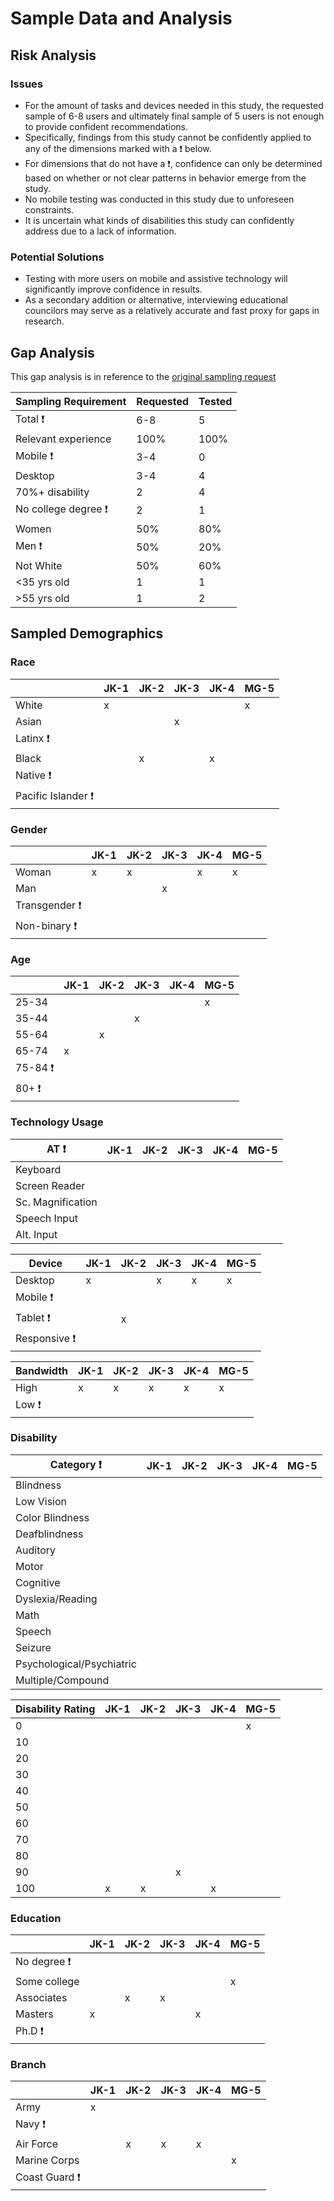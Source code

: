 # Sample Data and Analysis

## Risk Analysis

### Issues
- For the amount of tasks and devices needed in this study, the requested sample of 6-8 users and ultimately final sample of 5 users is not enough to provide confident recommendations. 
- Specifically, findings from this study cannot be confidently applied to any of the dimensions marked with a :heavy_exclamation_mark: below. 
- For dimensions that do not have a :heavy_exclamation_mark:, confidence can only be determined based on whether or not clear patterns in behavior emerge from the study.
- No mobile testing was conducted in this study due to unforeseen constraints.
- It is uncertain what kinds of disabilities this study can confidently address due to a lack of information. 

### Potential Solutions
- Testing with more users on mobile and assistive technology will significantly improve confidence in results.
- As a secondary addition or alternative, interviewing educational councilors may serve as a relatively accurate and fast proxy for gaps in research.

## Gap Analysis
This gap analysis is in reference to the [original sampling request](https://github.com/department-of-veterans-affairs/va.gov-team/blob/master/products/public-websites/how-to-apply-wizards/discovery/research/wizard-research-plan.md)

| Sampling Requirement | Requested | Tested | 
|------------------|------|------|
| Total :heavy_exclamation_mark: | 6-8 | 5 |
| Relevant experience | 100% | 100% |
| Mobile :heavy_exclamation_mark: | 3-4 | 0 |
| Desktop | 3-4 | 4 |
| 70%+ disability | 2 | 4 |
| No college degree :heavy_exclamation_mark: | 2 | 1 |
| Women | 50% | 80% |
| Men :heavy_exclamation_mark: | 50% | 20% |
| Not White | 50% | 60% |
| <35 yrs old | 1 | 1 |
| >55 yrs old | 1 | 2 |

## Sampled Demographics


### Race
|              | JK-1 | JK-2 | JK-3 | JK-4 | MG-5 |
|------------------|------|------|------|------|------|
| White            | x    |      |      |      | x    |
| Asian            |      |      | x    |      |      |
| Latinx :heavy_exclamation_mark:           |      |      |      |      |      |
| Black            |      | x    |      | x    |      |
| Native :heavy_exclamation_mark:          |      |      |      |      |      |
| Pacific Islander :heavy_exclamation_mark: |      |      |      |      |      |


### Gender
|              | JK-1 | JK-2 | JK-3 | JK-4 | MG-5 |
|-------------|------|------|------|------|------|
| Woman       | x    | x    |      | x    | x    |
| Man         |      |      | x    |      |      |
| Transgender :heavy_exclamation_mark: |      |      |      |      |      |
| Non-binary :heavy_exclamation_mark:  |      |      |      |      |      |


### Age
|              | JK-1 | JK-2 | JK-3 | JK-4 | MG-5 |
|---------------|------|------|------|------|------|
| 25-34 |      |      |      |      | x    |
| 35-44 |      |      | x    |      |      |
| 55-64 |      | x    |      |      |      |
| 65-74 | x    |      |      |      |      |
| 75-84 :heavy_exclamation_mark: |      |      |      |      |      |
| 80+ :heavy_exclamation_mark: |      |      |      |      |      |


### Technology Usage 
| AT :heavy_exclamation_mark:            | JK-1 | JK-2 | JK-3 | JK-4 | MG-5 |
|---------------|------|------|------|------|------|
| Keyboard      |      |      |      |      |      |
| Screen Reader |      |      |      |      |      |
| Sc. Magnification |      |      |      |      |      |
| Speech Input |      |      |      |      |      |
| Alt. Input |      |      |      |      |      |

| Device             | JK-1 | JK-2 | JK-3 | JK-4 | MG-5 |
|---------------|------|------|------|------|------|
| Desktop       | x    |      | x    | x    | x    |
| Mobile :heavy_exclamation_mark:       |      |      |      |      |      |
| Tablet :heavy_exclamation_mark:       |      | x    |      |      |      |
| Responsive :heavy_exclamation_mark:   |      |      |      |      |      |

| Bandwidth             | JK-1 | JK-2 | JK-3 | JK-4 | MG-5 |
|---------------|------|------|------|------|------|
| High    |   x   |   x   |   x   |    x  |     x |
| Low :heavy_exclamation_mark:    |      |      |      |      |      |


### Disability 
| Category :heavy_exclamation_mark:               | JK-1 | JK-2 | JK-3 | JK-4 | MG-5 |
|---------------------------|------|------|------|------|------|
| Blindness                 |      |      |      |      |      |
| Low Vision                |      |      |      |      |      |
| Color Blindness           |      |      |      |      |      |
| Deafblindness             |      |      |      |      |      |
| Auditory                  |      |      |      |      |      |
| Motor                     |      |      |      |      |      |
| Cognitive                 |      |      |      |      |      |
| Dyslexia/Reading          |      |      |      |      |      |
| Math                      |      |      |      |      |      |
| Speech                    |      |      |      |      |      |
| Seizure                   |      |      |      |      |      |
| Psychological/Psychiatric |      |      |      |      |      |
| Multiple/Compound         |      |      |      |      |      |

| Disability Rating | JK-1 | JK-2 | JK-3 | JK-4 | MG-5 |
|-------------------|------|------|------|------|------|
| 0                 |      |      |      |      | x    |
| 10                |      |      |      |      |      |
| 20                |      |      |      |      |      |
| 30                |      |      |      |      |      |
| 40                |      |      |      |      |      |
| 50                |      |      |      |      |      |
| 60                |      |      |      |      |      |
| 70                |      |      |      |      |      |
| 80                |      |      |      |      |      |
| 90                |      |      | x    |      |      |
| 100               | x    | x    |      | x    |      |


### Education
|     | JK-1 | JK-2 | JK-3 | JK-4 | MG-5 |
|--------------|------|------|------|------|------|
| No degree :heavy_exclamation_mark:    |      |      |      |      |      |
| Some college |      |      |      |      | x    |
| Associates   |      | x    | x    |      |      |
| Masters      | x    |      |      | x    |      |
| Ph.D :heavy_exclamation_mark:        |      |      |      |      |      |


### Branch
|        | JK-1 | JK-2 | JK-3 | JK-4 | MG-5 |
|--------------|------|------|------|------|------|
| Army         | x    |      |      |      |      |
| Navy :heavy_exclamation_mark:        |      |      |      |      |      |
| Air Force    |      | x    | x    | x    |      |
| Marine Corps |      |      |      |      | x    |
| Coast Guard :heavy_exclamation_mark: |      |      |      |      |      |

